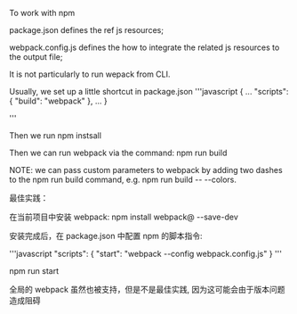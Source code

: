 To work with npm

package.json defines the ref js resources;

webpack.config.js defines the how to integrate the related js resources to the output file;

It is not particularly to run wepack from CLI.

Usually, we set up a little shortcut in package.json
'''javascript
{
  ...
  "scripts": {
    "build": "webpack"
  },
  ...
}

'''

Then we run npm instsall

Then we can run webpack via the command: npm run build

NOTE: we can pass custom parameters to webpack by adding two dashes to the npm run build command, e.g. npm run build -- --colors.


最佳实践：

在当前项目中安装 webpack: npm install webpack@<version> --save-dev

安装完成后，在 package.json 中配置 npm 的脚本指令:

'''javascript
"scripts": {
    "start": "webpack --config webpack.config.js"
}
'''

npm run start

全局的 webpack 虽然也被支持，但是不是最佳实践, 因为这可能会由于版本问题造成阻碍



